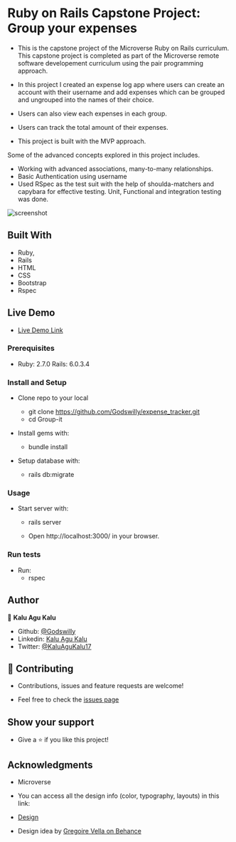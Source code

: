 # Ruby on Rails Capstone Project: Group your expenses

  - This is the capstone project of the Microverse Ruby on Rails curriculum. This capstone project is completed as part of the Microverse remote software developement curriculum using the pair programming approach.

  - In this project I created an expense log app where users can create an account with their username and add expenses which can be grouped and ungrouped into the names of their choice.

  - Users can also view each expenses in each group.

  - Users can track the total amount of their expenses.

  - This project is built with the MVP approach.

  Some of the advanced concepts explored in this project includes.
  - Working with advanced associations, many-to-many relationships.
  - Basic Authentication using username
  - Used RSpec as the test suit with the help of shoulda-matchers and capybara for effective testing. Unit, Functional and integration testing was done.

  ![screenshot](./app/assets/images/)

## Built With
  - Ruby,
  - Rails
  - HTML
  - CSS
  - Bootstrap
  - Rspec

## Live Demo

  - [Live Demo Link]()

### Prerequisites

  - Ruby: 2.7.0 Rails: 6.0.3.4

### Install and Setup

  - Clone repo to your local
    - git clone https://github.com/Godswilly/expense_tracker.git
    - cd Group-it

  - Install gems with:
    - bundle install

  - Setup database with:
    - rails db:migrate

### Usage

  - Start server with:
    - rails server

    - Open http://localhost:3000/ in your browser.

### Run tests
  - Run:
    - rspec

## Author

  👤 **Kalu Agu Kalu**

- Github: [@Godswilly](https://github.com/Godswilly)
- Linkedin: [Kalu Agu Kalu](https://www.linkedin.com/in/kalu-agu-kalu/)
- Twitter: [@KaluAguKalu17](https://twitter.com/KaluAguKalu17)

## 🤝 Contributing

  - Contributions, issues and feature requests are welcome!

  - Feel free to check the [issues page](https://github.com/Godswilly/expense_tracker/issues)

## Show your support

  - Give a ⭐️ if you like this project!

## Acknowledgments
  - Microverse
  - You can access all the design info (color, typography, layouts) in this link:

  - [Design](https://www.behance.net/gallery/19759151/Snapscan-iOs-design-and-branding?tracking_source=)

  - Design idea by [Gregoire Vella on Behance](https://www.behance.net/gregoirevella)